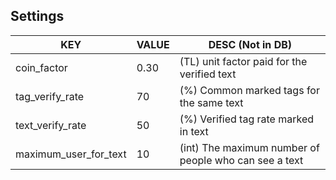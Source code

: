 ## Settings

| KEY | VALUE | DESC (Not in DB)
| --- | --- | --- |
| coin_factor | 0.30 | (TL) unit factor paid for the verified text |
| tag_verify_rate | 70 | (%) Common marked tags for the same text |
| text_verify_rate | 50 | (%) Verified tag rate marked in text |
| maximum_user_for_text | 10 | (int) The maximum number of people who can see a text |